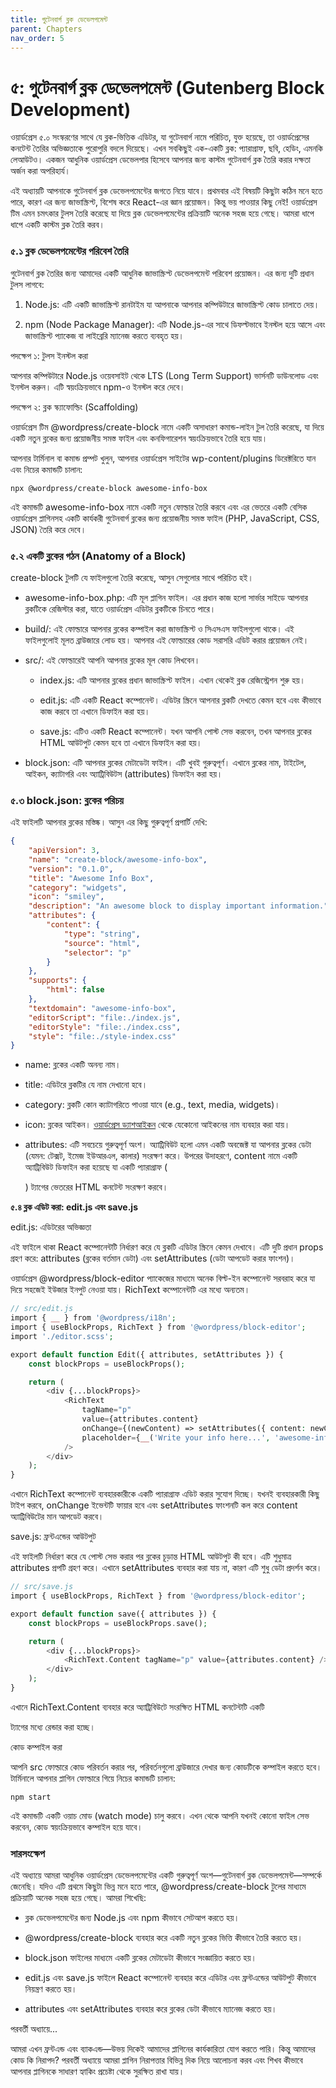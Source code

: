 ```yaml
---
title: গুটেনবার্গ ব্লক ডেভেলপমেন্ট
parent: Chapters
nav_order: 5
---
```


# ৫: গুটেনবার্গ ব্লক ডেভেলপমেন্ট (Gutenberg Block Development)


ওয়ার্ডপ্রেস ৫.০ সংস্করণের সাথে যে ব্লক-ভিত্তিক এডিটর, যা গুটেনবার্গ নামে পরিচিত, যুক্ত হয়েছে, তা ওয়ার্ডপ্রেসের কনটেন্ট তৈরির অভিজ্ঞতাকে পুরোপুরি বদলে দিয়েছে। এখন সবকিছুই এক-একটি ব্লক: প্যারাগ্রাফ, ছবি, হেডিং, এমনকি লেআউটও। একজন আধুনিক ওয়ার্ডপ্রেস ডেভেলপার হিসেবে আপনার জন্য কাস্টম গুটেনবার্গ ব্লক তৈরি করার দক্ষতা অর্জন করা অপরিহার্য।

এই অধ্যায়টি আপনাকে গুটেনবার্গ ব্লক ডেভেলপমেন্টের জগতে নিয়ে যাবে। প্রথমবার এই বিষয়টি কিছুটা কঠিন মনে হতে পারে, কারণ এর জন্য জাভাস্ক্রিপ্ট, বিশেষ করে React-এর জ্ঞান প্রয়োজন। কিন্তু ভয় পাওয়ার কিছু নেই! ওয়ার্ডপ্রেস টিম এমন চমৎকার টুলস তৈরি করেছে যা দিয়ে ব্লক ডেভেলপমেন্টের প্রক্রিয়াটি অনেক সহজ হয়ে গেছে। আমরা ধাপে ধাপে একটি কাস্টম ব্লক তৈরি করব।

### **৫.১ ব্লক ডেভেলপমেন্টের পরিবেশ তৈরি**

গুটেনবার্গ ব্লক তৈরির জন্য আমাদের একটি আধুনিক জাভাস্ক্রিপ্ট ডেভেলপমেন্ট পরিবেশ প্রয়োজন। এর জন্য দুটি প্রধান টুলস লাগবে:

1.  Node.js: এটি একটি জাভাস্ক্রিপ্ট রানটাইম যা আপনাকে আপনার কম্পিউটারে জাভাস্ক্রিপ্ট কোড চালাতে দেয়।

2.  npm (Node Package Manager): এটি Node.js-এর সাথে ডিফল্টভাবে ইনস্টল হয়ে আসে এবং জাভাস্ক্রিপ্ট প্যাকেজ বা লাইব্রেরি ম্যানেজ করতে ব্যবহৃত হয়।


পদক্ষেপ ১: টুলস ইনস্টল করা

আপনার কম্পিউটারে Node.js ওয়েবসাইট থেকে LTS (Long Term Support) ভার্সনটি ডাউনলোড এবং ইনস্টল করুন। এটি স্বয়ংক্রিয়ভাবে npm-ও ইনস্টল করে দেবে।

পদক্ষেপ ২: ব্লক স্ক্যাফোল্ডিং (Scaffolding)

ওয়ার্ডপ্রেস টিম @wordpress/create-block নামে একটি অসাধারণ কমান্ড-লাইন টুল তৈরি করেছে, যা দিয়ে একটি নতুন ব্লকের জন্য প্রয়োজনীয় সমস্ত ফাইল এবং কনফিগারেশন স্বয়ংক্রিয়ভাবে তৈরি হয়ে যায়।

আপনার টার্মিনাল বা কমান্ড প্রম্পট খুলুন, আপনার ওয়ার্ডপ্রেস সাইটের wp-content/plugins ডিরেক্টরিতে যান এবং নিচের কমান্ডটি চালান:

`npx @wordpress/create-block awesome-info-box`

এই কমান্ডটি awesome-info-box নামে একটি নতুন ফোল্ডার তৈরি করবে এবং এর ভেতরে একটি বেসিক ওয়ার্ডপ্রেস প্লাগিনসহ একটি কার্যকরী গুটেনবার্গ ব্লকের জন্য প্রয়োজনীয় সমস্ত ফাইল (PHP, JavaScript, CSS, JSON) তৈরি করে দেবে।

### **৫.২ একটি ব্লকের গঠন (Anatomy of a Block)**

create-block টুলটি যে ফাইলগুলো তৈরি করেছে, আসুন সেগুলোর সাথে পরিচিত হই।

*   awesome-info-box.php: এটি মূল প্লাগিন ফাইল। এর প্রধান কাজ হলো সার্ভার সাইডে আপনার ব্লকটিকে রেজিস্টার করা, যাতে ওয়ার্ডপ্রেস এডিটর ব্লকটিকে চিনতে পারে।

*   build/: এই ফোল্ডারে আপনার ব্লকের কম্পাইল করা জাভাস্ক্রিপ্ট ও সিএসএস ফাইলগুলো থাকে। এই ফাইলগুলোই মূলত ব্রাউজারে লোড হয়। আপনার এই ফোল্ডারের কোড সরাসরি এডিট করার প্রয়োজন নেই।

*   src/: এই ফোল্ডারেই আপনি আপনার ব্লকের মূল কোড লিখবেন।

    *   index.js: এটি আপনার ব্লকের প্রধান জাভাস্ক্রিপ্ট ফাইল। এখান থেকেই ব্লক রেজিস্ট্রেশন শুরু হয়।

    *   edit.js: এটি একটি React কম্পোনেন্ট। এডিটর স্ক্রিনে আপনার ব্লকটি দেখতে কেমন হবে এবং কীভাবে কাজ করবে তা এখানে ডিফাইন করা হয়।

    *   save.js: এটিও একটি React কম্পোনেন্ট। যখন আপনি পোস্ট সেভ করবেন, তখন আপনার ব্লকের HTML আউটপুট কেমন হবে তা এখানে ডিফাইন করা হয়।

*   block.json: এটি আপনার ব্লকের মেটাডেটা ফাইল। এটি খুবই গুরুত্বপূর্ণ। এখানে ব্লকের নাম, টাইটেল, আইকন, ক্যাটাগরি এবং অ্যাট্রিবিউটস (attributes) ডিফাইন করা হয়।


### **৫.৩ block.json: ব্লকের পরিচয়**

এই ফাইলটি আপনার ব্লকের মস্তিষ্ক। আসুন এর কিছু গুরুত্বপূর্ণ প্রপার্টি দেখি:

```JSON
{
    "apiVersion": 3,
    "name": "create-block/awesome-info-box",
    "version": "0.1.0",
    "title": "Awesome Info Box",
    "category": "widgets",
    "icon": "smiley",
    "description": "An awesome block to display important information.",
    "attributes": {
        "content": {
            "type": "string",
            "source": "html",
            "selector": "p"
        }
    },
    "supports": {
        "html": false
    },
    "textdomain": "awesome-info-box",
    "editorScript": "file:./index.js",
    "editorStyle": "file:./index.css",
    "style": "file:./style-index.css"
}
```

*   name: ব্লকের একটি অনন্য নাম।

*   title: এডিটরে ব্লকটির যে নাম দেখানো হবে।

*   category: ব্লকটি কোন ক্যাটাগরিতে পাওয়া যাবে (e.g., text, media, widgets)।

*   icon: ব্লকের আইকন। [ওয়ার্ডপ্রেস ড্যাশআইকন](https://developer.wordpress.org/resource/dashicons/) থেকে যেকোনো আইকনের নাম ব্যবহার করা যায়।

*   attributes: এটি সবচেয়ে গুরুত্বপূর্ণ অংশ। অ্যাট্রিবিউট হলো এমন একটি অবজেক্ট যা আপনার ব্লকের ডেটা (যেমন: টেক্সট, ইমেজ ইউআরএল, কালার) সংরক্ষণ করে। উপরের উদাহরণে, content নামে একটি অ্যাট্রিবিউট ডিফাইন করা হয়েছে যা একটি প্যারাগ্রাফ (

    ) ট্যাগের ভেতরের HTML কনটেন্ট সংরক্ষণ করবে।


**৫.৪ ব্লক এডিট করা: edit.js এবং save.js**

edit.js: এডিটরের অভিজ্ঞতা

এই ফাইলে থাকা React কম্পোনেন্টটি নির্ধারণ করে যে ব্লকটি এডিটর স্ক্রিনে কেমন দেখাবে। এটি দুটি প্রধান props গ্রহণ করে: attributes (ব্লকের বর্তমান ডেটা) এবং setAttributes (ডেটা আপডেট করার ফাংশন)।

ওয়ার্ডপ্রেস @wordpress/block-editor প্যাকেজের মাধ্যমে অনেক বিল্ট-ইন কম্পোনেন্ট সরবরাহ করে যা দিয়ে সহজেই ইউজার ইনপুট নেওয়া যায়। RichText কম্পোনেন্টটি এর মধ্যে অন্যতম।

```PHP
// src/edit.js
import { __ } from '@wordpress/i18n';
import { useBlockProps, RichText } from '@wordpress/block-editor';
import './editor.scss';

export default function Edit({ attributes, setAttributes }) {
    const blockProps = useBlockProps();

    return (
        <div {...blockProps}>
            <RichText
                tagName="p"
                value={attributes.content}
                onChange={(newContent) => setAttributes({ content: newContent })}
                placeholder={__('Write your info here...', 'awesome-info-box')}
            />
        </div>
    );
}

```

এখানে RichText কম্পোনেন্ট ব্যবহারকারীকে একটি প্যারাগ্রাফ এডিট করার সুযোগ দিচ্ছে। যখনই ব্যবহারকারী কিছু টাইপ করবে, onChange ইভেন্টটি ফায়ার হবে এবং setAttributes ফাংশনটি কল করে content অ্যাট্রিবিউটের মান আপডেট করবে।

save.js: ফ্রন্টএন্ডের আউটপুট

এই ফাইলটি নির্ধারণ করে যে পোস্ট সেভ করার পর ব্লকের চূড়ান্ত HTML আউটপুট কী হবে। এটি শুধুমাত্র attributes প্রপটি গ্রহণ করে। এখানে setAttributes ব্যবহার করা যায় না, কারণ এটি শুধু ডেটা প্রদর্শন করে।

```PHP
// src/save.js
import { useBlockProps, RichText } from '@wordpress/block-editor';

export default function save({ attributes }) {
    const blockProps = useBlockProps.save();

    return (
        <div {...blockProps}>
            <RichText.Content tagName="p" value={attributes.content} />
        </div>
    );
}
```

এখানে RichText.Content ব্যবহার করে অ্যাট্রিবিউটে সংরক্ষিত HTML কনটেন্টটি একটি

ট্যাগের মধ্যে রেন্ডার করা হচ্ছে।

কোড কম্পাইল করা

আপনি src ফোল্ডারে কোড পরিবর্তন করার পর, পরিবর্তনগুলো ব্রাউজারে দেখার জন্য কোডটিকে কম্পাইল করতে হবে। টার্মিনালে আপনার প্লাগিন ফোল্ডারে গিয়ে নিচের কমান্ডটি চালান:

`npm start`

এই কমান্ডটি একটি ওয়াচ মোড (watch mode) চালু করবে। এখন থেকে আপনি যখনই কোনো ফাইল সেভ করবেন, কোড স্বয়ংক্রিয়ভাবে কম্পাইল হয়ে যাবে।

### সারসংক্ষেপ

এই অধ্যায়ে আমরা আধুনিক ওয়ার্ডপ্রেস ডেভেলপমেন্টের একটি গুরুত্বপূর্ণ অংশ—গুটেনবার্গ ব্লক ডেভেলপমেন্ট—সম্পর্কে জেনেছি। যদিও এটি প্রথমে কিছুটা ভিন্ন মনে হতে পারে, @wordpress/create-block টুলের মাধ্যমে প্রক্রিয়াটি অনেক সহজ হয়ে গেছে। আমরা শিখেছি:

*   ব্লক ডেভেলপমেন্টের জন্য Node.js এবং npm কীভাবে সেটআপ করতে হয়।

*   @wordpress/create-block ব্যবহার করে একটি নতুন ব্লকের ভিত্তি কীভাবে তৈরি করতে হয়।

*   block.json ফাইলের মাধ্যমে একটি ব্লকের মেটাডেটা কীভাবে সংজ্ঞায়িত করতে হয়।

*   edit.js এবং save.js ফাইলে React কম্পোনেন্ট ব্যবহার করে এডিটর এবং ফ্রন্টএন্ডের আউটপুট কীভাবে নিয়ন্ত্রণ করতে হয়।

*   attributes এবং setAttributes ব্যবহার করে ব্লকের ডেটা কীভাবে ম্যানেজ করতে হয়।


পরবর্তী অধ্যায়ে...

আমরা এখন ফ্রন্টএন্ড এবং ব্যাকএন্ড—উভয় দিকেই আমাদের প্লাগিনের কার্যকারিতা যোগ করতে পারি। কিন্তু আমাদের কোড কি নিরাপদ? পরবর্তী অধ্যায়ে আমরা প্লাগিন নিরাপত্তার বিভিন্ন দিক নিয়ে আলোচনা করব এবং শিখব কীভাবে আপনার প্লাগিনকে সাধারণ হ্যাকিং প্রচেষ্টা থেকে সুরক্ষিত রাখা যায়।